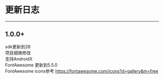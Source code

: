# 更新日志

***
## 1.0.0+
sdk更新到28  
项目细微修改  
支持AndroidX  
FontAwesome 更新到5.5.0  
FontAwesome icons参考 https://fontawesome.com/icons?d=gallery&m=free
